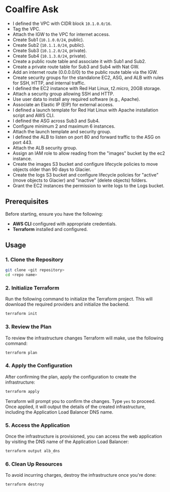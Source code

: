 # Coalfire Ask

- I defined the VPC with CIDR block `10.1.0.0/16`.
- Tag the VPC.
- Attach the IGW to the VPC for internet access.
- Create Sub1 (`10.1.0.0/24`, public).
- Create Sub2 (`10.1.1.0/24`, public).
- Create Sub3 (`10.1.2.0/24`, private).
- Create Sub4 (`10.1.3.0/24`, private).
- Create a public route table and associate it with Sub1 and Sub2.
- Create a private route table for Sub3 and Sub4 with Nat GW.
- Add an internet route (0.0.0.0/0) to the public route table via the IGW.
- Create security groups for the standalone EC2, ASG, and ALB with rules for SSH, HTTP, and internal traffic.
- I defined the EC2 instance with Red Hat Linux, t2.micro, 20GB storage.
- Attach a security group allowing SSH and HTTP.
- Use user data to install any required software (e.g., Apache).
- Associate an Elastic IP (EIP) for external access.
- I defined a launch template for Red Hat Linux with Apache installation script and AWS CLI.
- I defined the ASG across Sub3 and Sub4.
- Configure minimum 2 and maximum 6 instances.
- Attach the launch template and security group.
- I defined the ALB to listen on port 80 and forward traffic to the ASG on port 443.
- Attach the ALB security group.
- Assign an IAM role to allow reading from the "images" bucket by the ec2 instance.
- Create the images S3 bucket and configure lifecycle policies to move objects older than 90 days to Glacier.
- Create the logs S3 bucket and configure lifecycle policies for "active" (move objects to Glacier) and "inactive" (delete objects) folders.
- Grant the EC2 instances the permission to write logs to the Logs bucket.

## Prerequisites

Before starting, ensure you have the following:

- **AWS CLI** configured with appropriate credentials.
- **Terraform** installed and configured.

## Usage

### 1. Clone the Repository

```bash
git clone <git repository>
cd <repo name>
```

### 2. Initialize Terraform

Run the following command to initialize the Terraform project. This will download the required providers and initialize the backend.

```bash
terraform init
```

### 3. Review the Plan

To review the infrastructure changes Terraform will make, use the following command:

```bash
terraform plan
```

### 4. Apply the Configuration

After confirming the plan, apply the configuration to create the infrastructure:

```bash
terraform apply
```

Terraform will prompt you to confirm the changes. Type `yes` to proceed. Once applied, it will output the details of the created infrastructure, including the Application Load Balancer DNS name.

### 5. Access the Application

Once the infrastructure is provisioned, you can access the web application by visiting the DNS name of the Application Load Balancer:

```bash
terraform output alb_dns
```

### 6. Clean Up Resources

To avoid incurring charges, destroy the infrastructure once you're done:

```bash
terraform destroy
```
